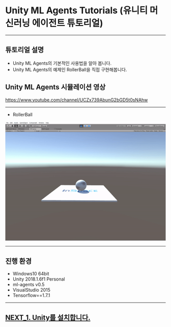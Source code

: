 # Unity ML Agents Tutorials (유니티 머신러닝 에이전트 튜토리얼)
- - -

## 튜토리얼 설명
- Unity ML Agents의 기본적인 사용법을 알아 봅니다.
- Unity ML Agents의 예제인 RollerBall을 직접 구현해봅니다.

## Unity ML Agents 시뮬레이션 영상

https://www.youtube.com/channel/UCZx739AbunG2bGD5t0sNAhw

- - -
- RollerBall

![Alt text](/unity_ml_agents_guide/sub/mb.gif)
- - -

## 진행 환경
- Windows10 64bit
- Unity 2018.1.6f1 Personal
- ml-agents v0.5
- VisualStudio 2015 
- Tensorflow==1.7.1 
- - -

## [NEXT_1. Unity를 설치합니다.](https://github.com/hyunho1027/Unity_ML_Agents_Guide/tree/master/unity_ml_agents_guide/1.unity_download)

